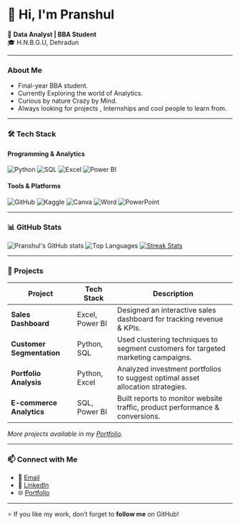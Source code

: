 # 👋 Hi, I'm Pranshul 

 💼 **Data Analyst | BBA Student**  
 🎓 H.N.B.G.U, Dehradun  

---

### About Me
- Final-year BBA student.
- Currently Exploring the world of Analytics.
- Curious by nature Crazy by Mind.
- Always looking for projects , Internships and cool people to learn from.
---

### 🛠️ Tech Stack

#### Programming & Analytics
![Python](https://img.shields.io/badge/-Python-3776AB?style=for-the-badge&logo=python&logoColor=white)
![SQL](https://img.shields.io/badge/-SQL-4479A1?style=for-the-badge&logo=postgresql&logoColor=white)
![Excel](https://img.shields.io/badge/-Excel-217346?style=for-the-badge&logo=microsoft-excel&logoColor=white)
![Power BI](https://img.shields.io/badge/-Power%20BI-F2C811?style=for-the-badge&logo=power-bi&logoColor=black)

#### Tools & Platforms
![GitHub](https://img.shields.io/badge/-GitHub-181717?style=for-the-badge&logo=github&logoColor=white)
![Kaggle](https://img.shields.io/badge/-Kaggle-20BEFF?style=for-the-badge&logo=kaggle&logoColor=white)
![Canva](https://img.shields.io/badge/-Canva-00C4CC?style=for-the-badge&logo=canva&logoColor=white)
![Word](https://img.shields.io/badge/-Word-2B579A?style=for-the-badge&logo=microsoft-word&logoColor=white)
![PowerPoint](https://img.shields.io/badge/-PowerPoint-B7472A?style=for-the-badge&logo=microsoft-powerpoint&logoColor=white)

---

### 📊 GitHub Stats

![Pranshul's GitHub stats](https://github-readme-stats.vercel.app/api?username=Pranshul-cloud&show_icons=true&theme=dark&count_private=true)
![Top Languages](https://github-readme-stats.vercel.app/api/top-langs/?username=Pranshul-cloud&layout=compact&theme=dark)
[![Streak Stats](https://github-readme-streak-stats.herokuapp.com/?user=Pranshul-cloud&theme=dark&hide_border=true)](https://github.com/Pranshul-cloud)

---

### 🌟 Projects

| Project | Tech Stack | Description |
|---------|-----------|-------------|
| **Sales Dashboard** | Excel, Power BI | Designed an interactive sales dashboard for tracking revenue & KPIs. |
| **Customer Segmentation** | Python, SQL | Used clustering techniques to segment customers for targeted marketing campaigns. |
| **Portfolio Analysis** | Python, Excel | Analyzed investment portfolios to suggest optimal asset allocation strategies. |
| **E-commerce Analytics** | SQL, Power BI | Built reports to monitor website traffic, product performance & conversions. |

*More projects available in my [Portfolio](https://preview--pranshul-analytics-hub-05.lovable.app/).*

---

### 📫 Connect with Me
- 📧 [Email](mailto:pranshuljoshi59@gmail.com)  
- 💼 [LinkedIn](https://www.linkedin.com/in/pranshul-joshi-492594354)  
- 🌐 [Portfolio](https://preview--pranshul-analytics-hub-05.lovable.app/)  

---

⭐ If you like my work, don’t forget to **follow me** on GitHub!
